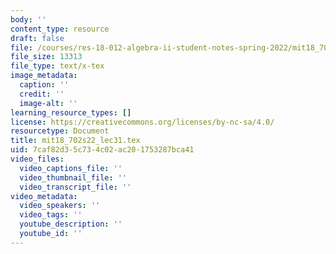 ```yaml
---
body: ''
content_type: resource
draft: false
file: /courses/res-18-012-algebra-ii-student-notes-spring-2022/mit18_702s22_lec31.tex
file_size: 13313
file_type: text/x-tex
image_metadata:
  caption: ''
  credit: ''
  image-alt: ''
learning_resource_types: []
license: https://creativecommons.org/licenses/by-nc-sa/4.0/
resourcetype: Document
title: mit18_702s22_lec31.tex
uid: 7caf82d3-5c73-4c02-ac20-1753287bca41
video_files:
  video_captions_file: ''
  video_thumbnail_file: ''
  video_transcript_file: ''
video_metadata:
  video_speakers: ''
  video_tags: ''
  youtube_description: ''
  youtube_id: ''
---
```

